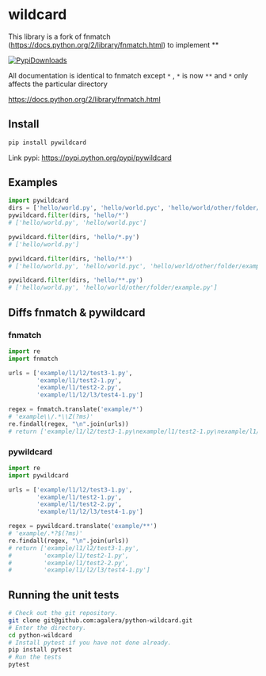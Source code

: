 # wildcard

This library is a fork of fnmatch (https://docs.python.org/2/library/fnmatch.html) to implement **

[![PypiDownloads](https://img.shields.io/pypi/dm/pywildcard.svg)](https://pypi.python.org/pypi/pywildcard)

All documentation is identical to fnmatch except `*` , `*` is now `**` and `*` only affects the particular directory

https://docs.python.org/2/library/fnmatch.html

## Install

```bash
pip install pywildcard
```

Link pypi: https://pypi.python.org/pypi/pywildcard

## Examples

```python
import pywildcard
dirs = ['hello/world.py', 'hello/world.pyc', 'hello/world/other/folder/example.py']
pywildcard.filter(dirs, 'hello/*')
# ['hello/world.py', 'hello/world.pyc']

pywildcard.filter(dirs, 'hello/*.py')
# ['hello/world.py']

pywildcard.filter(dirs, 'hello/**')
# ['hello/world.py', 'hello/world.pyc', 'hello/world/other/folder/example.py']

pywildcard.filter(dirs, 'hello/**.py')
# ['hello/world.py', 'hello/world/other/folder/example.py']
```

## Diffs fnmatch & pywildcard

### fnmatch

```python
import re
import fnmatch

urls = ['example/l1/l2/test3-1.py',
        'example/l1/test2-1.py',
        'example/l1/test2-2.py',
        'example/l1/l2/l3/test4-1.py']

regex = fnmatch.translate('example/*')
# 'example\\/.*\\Z(?ms)'
re.findall(regex, "\n".join(urls))
# return ['example/l1/l2/test3-1.py\nexample/l1/test2-1.py\nexample/l1/test2-2.py\nexample/l1/l2/l3/test4-1.py']
```

### pywildcard

``` python
import re
import pywildcard

urls = ['example/l1/l2/test3-1.py',
        'example/l1/test2-1.py',
        'example/l1/test2-2.py',
        'example/l1/l2/l3/test4-1.py']

regex = pywildcard.translate('example/**')
# 'example/.*?$(?ms)'
re.findall(regex, "\n".join(urls))
# return ['example/l1/l2/test3-1.py',
#         'example/l1/test2-1.py',
#         'example/l1/test2-2.py',
#         'example/l1/l2/l3/test4-1.py']
```

## Running the unit tests

```bash
# Check out the git repository.
git clone git@github.com:agalera/python-wildcard.git
# Enter the directory.
cd python-wildcard
# Install pytest if you have not done already.
pip install pytest
# Run the tests
pytest
